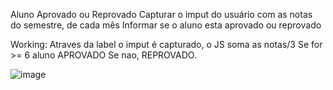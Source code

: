 Aluno Aprovado ou Reprovado
Capturar o imput do usuário com as notas do semestre,  de cada mês
Informar se o aluno esta aprovado ou reprovado

Working: Atraves da label o imput é capturado, o JS soma as notas/3
Se for >= 6 aluno APROVADO
Se nao, REPROVADO.

![image](https://github.com/jskroberta/Media-Semestre_AprovadoReprovado/assets/129328635/40b7852f-357a-44f2-a441-0d21b2489913)
